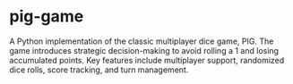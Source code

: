 # pig-game
A Python implementation of the classic multiplayer dice game, PIG. The game introduces strategic decision-making to avoid rolling a 1 and losing accumulated points. Key features include multiplayer support, randomized dice rolls, score tracking, and turn management.
